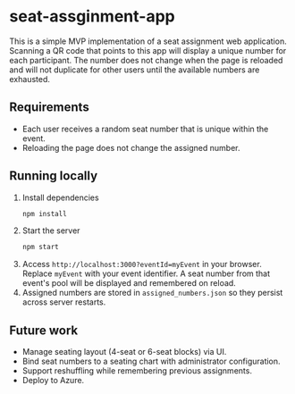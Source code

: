 # seat-assginment-app

This is a simple MVP implementation of a seat assignment web application. Scanning a QR code that points to this app will display a unique number for each participant. The number does not change when the page is reloaded and will not duplicate for other users until the available numbers are exhausted.

## Requirements
- Each user receives a random seat number that is unique within the event.
- Reloading the page does not change the assigned number.

## Running locally
1. Install dependencies
   ```bash
   npm install
   ```
2. Start the server
   ```bash
   npm start
   ```
3. Access `http://localhost:3000?eventId=myEvent` in your browser. Replace
   `myEvent` with your event identifier. A seat number from that event's pool will
   be displayed and remembered on reload.
4. Assigned numbers are stored in `assigned_numbers.json` so they persist across
   server restarts.

## Future work
- Manage seating layout (4-seat or 6-seat blocks) via UI.
- Bind seat numbers to a seating chart with administrator configuration.
- Support reshuffling while remembering previous assignments.
- Deploy to Azure.
